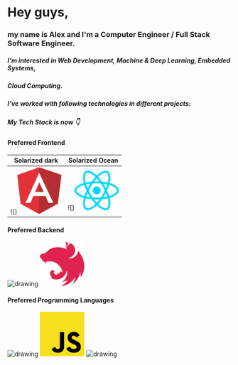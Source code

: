 # Hey guys,

### my name is Alex and I'm a Computer Engineer / Full Stack Software Engineer.
##### I'm interested in Web Development, Machine & Deep Learning, Embedded Systems,
##### Cloud Computing.

##### I've worked with following technologies in different projects:



##### My Tech Stack is now 👇

#### Preferred Frontend
Solarized dark             |  Solarized Ocean
:-------------------------:|:-------------------------:
![]<img src="https://github.com/nik-neg/appetize/blob//main/images/angular-icon.svg" alt="drawing" width="100"/> |  ![]<img src="https://github.com/nik-neg/appetize/blob//main/images/react.svg" alt="drawing" width="100"/>



#### Preferred Backend
<img src="https://github.com/nik-neg/appetize/blob//main/images/nodejs.svg)" alt="drawing" width="100"/>
<img src="https://github.com/nik-neg/appetize/blob//main/images/nestjs.svg" alt="drawing" width="100"/>

#### Preferred Programming Languages
<img src="https://github.com/nik-neg/appetize/blob//main/images/typescript-icon.svg)" alt="drawing" width="100"/>
<img src="https://github.com/nik-neg/appetize/blob//main/images/javascript.svg" alt="drawing" width="100"/>
<img src="https://github.com/nik-neg/appetize/blob//main/images/python.svg)" alt="drawing" width="100"/>

